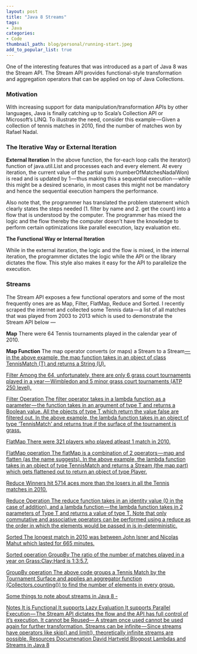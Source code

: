 ```yaml
---
layout: post
title: "Java 8 Streams"
tags:
- Java
categories:
- Code
thumbnail_path: blog/personal/running-start.jpeg
add_to_popular_list: true
---
```


One of the interesting features that was introduced as a part of Java 8 was the Stream API. The Stream API provides functional-style transformation and aggregation operators that can be applied on top of Java Collections.

### Motivation ###

With increasing support for data manipulation/transformation APIs by other languages, Java is finally catching up to Scala’s Collection API or Microsoft’s LINQ. To illustrate the need, consider this example — Given a collection of tennis matches in 2010, find the number of matches won by Rafael Nadal.

### The Iterative Way or External Iteration ###


**External Iteration** 
In the above function, the for-each loop calls the iterator() function of java.util.List and processes each and every element. At every iteration, the current value of the partial sum (numberOfMatchesNadalWon) is read and is updated by 1 — thus making this a sequential execution — while this might be a desired scenario, in most cases this might not be mandatory and hence the sequential execution hampers the performance.

Also note that, the programmer has translated the problem statement which clearly states the steps needed (1. filter by name and 2. get the count) into a flow that is understood by the computer. The programmer has mixed the logic and the flow thereby the computer doesn’t have the knowledge to perform certain optimizations like parallel execution, lazy evaluation etc.

**The Functional Way or Internal Iteration**

While in the external iteration, the logic and the flow is mixed, in the internal iteration, the programmer dictates the logic while the API or the library dictates the flow. This style also makes it easy for the API to parallelize the execution.

### Streams ###
The Stream API exposes a few functional operators and some of the most frequently ones are as Map, Filter, FlatMap, Reduce and Sorted. I recently scraped the internet and collected some Tennis data — a list of all matches that was played from 2003 to 2013 which is used to demonstrate the Stream API below —

**Map**
There were 64 Tennis tournaments played in the calendar year of 2010.


**Map Function**
The map operator converts (or maps) a Stream<T> to a Stream<U> — in the above example, the map function takes in an object of class TennisMatch (T) and returns a String (U).

Filter
Among the 64, unfortunately, there are only 6 grass court tournaments played in a year — Wimbledon and 5 minor grass court tournaments (ATP 250 level).


Filter Operation
The filter operator takes in a lambda function as a parameter — the function takes in an argument of type T and returns a Boolean value. All the objects of type T which return the value false are filtered out. In the above example, the lambda function takes in an object of type ‘TennisMatch’ and returns true if the surface of the tournament is grass.

FlatMap
There were 321 players who played atleast 1 match in 2010.


FlatMap operation
The flatMap is a combination of 2 operators — map and flatten (as the name suggests). In the above example, the lambda function takes in an object of type TennisMatch and returns a Stream<Player> (the map part) which gets flattened out to return an object of type Player.

Reduce
Winners hit 5714 aces more than the losers in all the Tennis matches in 2010.


Reduce Operation
The reduce function takes in an identity value (0 in the case of addition), and a lambda function — the lambda function takes in 2 parameters of Type T and returns a value of type T. Note that only commutative and associative operators can be performed using a reduce as the order in which the elements would be passed in is in-deterministic.

Sorted
The longest match in 2010 was between John Isner and Nicolas Mahut which lasted for 665 minutes.


Sorted operation
GroupBy
The ratio of the number of matches played in a year on Grass:Clay:Hard is 1:3:5.7.


GroupBy operation
The above code groups a Tennis Match by the Tournament Surface and applies an aggregator function (Collectors.counting()) to find the number of elements in every group.

Some things to note about streams in Java 8 -

Notes
It is Functional
It supports Lazy Evaluation
It supports Parallel Execution — The Stream API dictates the flow and the API has full control of it’s execution.
It cannot be Reused— A stream once used cannot be used again for further transformation.
Streams can be infinite — Since streams have operators like skip() and limit(), theoretically infinite streams are possible.
Resources
Documenation
David Hartveld Blogpost
Lambdas and Streams in Java 8